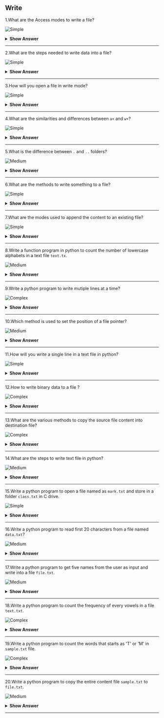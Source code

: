 ## Write

1.What are the Access modes to write a file?

![Simple](https://github.com/revaturelabs/interviewquestions/blob/dev/ComplexityTags/simple%20(2).svg)

<details><summary><b>Show Answer</b></summary>
  <blockquote>

- Whenever a text has to be written to a file, we've to open to get in to one of the specified access modes. We will open the file to browse, write or append and sometimes to do multiple operations on a file.

 1.`w` - This mode is used to open a file for writing.

 2.`w+` - Open a file for both reading and writing

 3.`wb` - This is used to open a binary file for writing.

 4.`a` - Used to open a file for writing

 5.`a+` - Opens a file for both reading and appending.
    
 </blockquote>

</details>

---

2.What are the steps needed to write data into a file?

![Simple](https://github.com/revaturelabs/interviewquestions/blob/dev/ComplexityTags/simple%20(2).svg)

<details><summary><b>Show Answer</b></summary>
  <blockquote>

 1.Find the path of the file.

 2.Open file in write mode.

 3.Write a content into a file.

 4.Close file after completing the write operation.

 5.Append the content at the end of the file.
    

</details>

---

3.How will you open a file in write mode?

![Simple](https://github.com/revaturelabs/interviewquestions/blob/dev/ComplexityTags/simple%20(2).svg)

<details><summary><b>Show Answer</b></summary>

> - First open the `.txt` file.
> - Enter he data into the file(.txt)
> - Close the file.

```python
f=open('file.txt','w')
f.write('Python is interpreted language')
f.close()
```

> - The above code opens a file in write mode and then rewrites the file ans it contains "Python is interpreted language".

</details>

---

4.What are the similarities and differences between `a+` and `w+`?

![Simple](https://github.com/revaturelabs/interviewquestions/blob/dev/ComplexityTags/simple%20(2).svg)

<details><summary><b>Show Answer</b></summary>

> - **Similarity**: In both the modes, we can do read and write operations.
> - **Difference**: In `w+` mode, file will be truncated(previous data is lost) while in a+ mode,file's existing data will not be deleted and new data will be added at the end of the file.
  
</details>

---

5.What is the difference between  `.` and `..` folders?

![Medium](https://github.com/revaturelabs/interviewquestions/blob/dev/ComplexityTags/Medium%20(2).svg)
<details><summary><b>Show Answer</b></summary>

> - In python, the `.` folder is the current folder.
> - In python, the `..` is the parent folder.
  
</details>

---

6.What are the methods to write something to a file?

![Simple](https://github.com/revaturelabs/interviewquestions/blob/dev/ComplexityTags/simple%20(2).svg)

<details><summary><b>Show Answer</b></summary>
  <blockquote>

 In python, we have two types of methods to write to a file:

 1.`Write(s)`: This method is used to write a string 's' to the stream and it will return the number of characters written.

 2.`writelines(lines)`: This method writes a list of lines into the stream and each line must have a seperator at the end of it.
    
    </blockquote>

</details>

---

7.What are the modes used to append the content to an existing file?

![Simple](https://github.com/revaturelabs/interviewquestions/blob/dev/ComplexityTags/simple%20(2).svg)

<details><summary><b>Show Answer</b></summary>

> `a` or `a+` modes are used to append the content at the end of the existing file using the `open()` method.

```python
f=open('C:\file.txt','a')
f.write("Welcome!")
f.close()
```

```python
# reading a file
f=open('C:\file.txt','r')
f.read()
f.close()
```

</details>

---

8.Write a function program in python to count the number of lowercase alphabets in a text file `text.tx`.

![Medium](https://github.com/revaturelabs/interviewquestions/blob/dev/ComplexityTags/Medium%20(2).svg)

<details><summary><b>Show Answer</b></summary>

> Consider an `text.txt` file.

```python
def countlower():
    f=open("text.txt","r")
    d=f.read()
    c=0
    for i in d:
        if i.islower():
            c=c+1
    print("Total number of lowercase in text file",c)
countlower()
```

</details>

---

9.Write a python program to write mutiple lines at a time?

![Complex](https://github.com/revaturelabs/interviewquestions/blob/dev/ComplexityTags/Complex%20(2).svg)

<details><summary><b>Show Answer</b></summary>
  <blockquote>

- In python, we have `writelines()` method to save the contents of a list object in a file.

```python
a=["Hello World.\n","welcome to International Airport.\n"]
f=open("C:\text.txt","w")
f.writelines(a)
f.close()
```
</blockquote>
</details>

---

10.Which method is used to set the position of a file pointer?

![Medium](https://github.com/revaturelabs/interviewquestions/blob/dev/ComplexityTags/Medium%20(2).svg)

<details><summary><b>Show Answer</b></summary>
  <blockquote>

 - `seek()` method is used to set the position of file pointer.
 - A file pointer denotes the position of file contents to be read or written.The file handler is called as a file pointer.
 - `tell()` method is used to return the current position of a file pointer.
    
    </blockquote>
  
</details>

---

11.How will you write a single line in a text file in python?

![Simple](https://github.com/revaturelabs/interviewquestions/blob/dev/ComplexityTags/simple%20(2).svg)

<details><summary><b>Show Answer</b></summary>
  <blockquote>

- We can use `write()` function to write a single line to a file.

```python
file=open('myfile','w')
file.write('Hello World!\n')
file.close()
```

 
</details>

---

12.How to write binary data to a file ?

![Complex](https://github.com/revaturelabs/interviewquestions/blob/dev/ComplexityTags/Complex%20(2).svg)
<details><summary><b>Show Answer</b></summary>
  <blockquote>

- "Binary" files are any files for which the format is not created for readable characters. Binary files will range from image files like JPEGs or GIFs, audio files like MP3s or binary document formats like Word or PDF. In python, by default files are opened in text mode. To open files in binary mode, after specifying a mode, add `b` to that.

**Example**:

```python
file=open('file.txt','w+b')
byte_arr=[125,34,240,0,100]
binary_format=bytearray(byte_arr)
a=file.write(binary_format)
print(a)
file.close()
```

**Output**:

5

 </blockquote>   
</details>

---

13.What are the various methods to copy the source file content into destination file?

![Complex](https://github.com/revaturelabs/interviewquestions/blob/dev/ComplexityTags/Complex%20(2).svg)

<details><summary><b>Show Answer</b></summary>
  <blockquote>

 - `shutil.copyfileobj()`:Used to copy the file object from source code to destination code.
 - `shutil.copyfile()`: Used to copy the contents from one file to another file.
 - `shutil.copy()`:Copy the content from source file to destination file along with the metadata.
 - `shutil.copy2()`:Copy data,timestamps of the supply file to the destination.
    
</blockquote>
  
</details>

---

14.What are the steps to write text file in python?

![Medium](https://github.com/revaturelabs/interviewquestions/blob/dev/ComplexityTags/Medium%20(2).svg)

<details><summary><b>Show Answer</b></summary>
  <blockquote>

There are four steps to write text file in python,
 - Open the `text file("text.txt")`
 - Write a text file.
 - Append a text file.
 - Finally, we need to close a text file.

    </blockquote>
</details>

---

15.Write a python program to open a file named as `mark.txt` and store in a folder `class.txt` in C drive.

![Simple](https://github.com/revaturelabs/interviewquestions/blob/dev/ComplexityTags/simple%20(2).svg)

<details><summary><b>Show Answer</b></summary>

```python
file=open("C:\\class\\mark.txt")
```

**OR**

```python
file=open("C:\class\mark.txt")
```

</details>

---

16.Write a python program to read first 20 characters from a file named `data.txt`?

![Medium](https://github.com/revaturelabs/interviewquestions/blob/dev/ComplexityTags/Medium%20(2).svg)

<details><summary><b>Show Answer</b></summary>

```python
f=open("data.txt","r")
data=f.read(20)
print(data)
```
</details>

---

17.Write a python program to get five names from the user as input and write into a file `file.txt`.

![Medium](https://github.com/revaturelabs/interviewquestions/blob/dev/ComplexityTags/Medium%20(2).svg)

<details><summary><b>Show Answer</b></summary>

```python
f = open("file.txt","w")
for i in range(5):
   n = input("Enter name")
   f.write(n)
f.close()
```
</details>

---

18.Write a python program to count the frequency of every vowels in a file `text.txt`.

![Complex](https://github.com/revaturelabs/interviewquestions/blob/dev/ComplexityTags/Complex%20(2).svg)

<details><summary><b>Show Answer</b></summary>

```python
f = open("text.txt", "r")
d = f.read()
va=ve=vo=vu=vi=0
for i in d:
     if i=='a' or i=='A':
         va=va+1
     if i=='e' or i=='E':
         ve=ve+1
     if i=='i' or i=='I':
         vi=vi+1
     if i=='o' or i=='O':
         vo=vo+1
     if i=='u' or i=='U':
         vu=vu+1
print("Freq of vowel \"a\" is", va)
print("Freq of vowel \"e\" is", ve)
print("Freq of vowel \"i\" is", vi)
print("Freq of vowel \"o\" is", vo)
print("Freq of vowel \"u\" is", vu)
```

</details>

---

19.Write a python program to count the words that starts as 'T' or 'M' in `sample.txt` file.

![Complex](https://github.com/revaturelabs/interviewquestions/blob/dev/ComplexityTags/Complex%20(2).svg)

<details><summary><b>Show Answer</b></summary>

```python
file=open("sample.txt", "r")
d=file.readlines()
c=0
for i in d:
     if i[0] == 'M' or i[0] == 'T':
        c=c+1
print("Total lines are :", c)

```

</details>

---

20.Write a python program to copy the entire content file `sample.txt` to `file.txt`.

![Medium](https://github.com/revaturelabs/interviewquestions/blob/dev/ComplexityTags/Medium%20(2).svg)

<details><summary><b>Show Answer</b></summary>
  
> First, read the content from one file and write to another file.
We want to copy the entire file content to another text file. 
  
```python
f = open("file.txt", "r")
f1 = open("sample.txt", "w")
d = f.read()
f1.write(d)
f.close()
f1.close()
```

</details>

---
